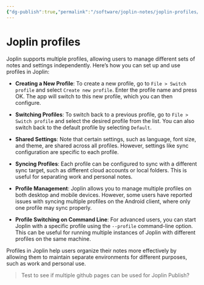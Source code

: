 ```yaml
---
{"dg-publish":true,"permalink":"/software/joplin-notes/joplin-profiles/","tags":["joplin","notes","tools"]}
---
```



# Joplin profiles

Joplin supports multiple profiles, allowing users to manage different sets of notes and settings independently. Here’s how you can set up and use profiles in Joplin:

- **Creating a New Profile**: To create a new profile, go to `File > Switch profile` and select `Create new profile`. Enter the profile name and press OK. The app will switch to this new profile, which you can then configure.
    
- **Switching Profiles**: To switch back to a previous profile, go to `File > Switch profile` and select the desired profile from the list. You can also switch back to the default profile by selecting `Default`.
    
- **Shared Settings**: Note that certain settings, such as language, font size, and theme, are shared across all profiles. However, settings like sync configuration are specific to each profile.
    
- **Syncing Profiles**: Each profile can be configured to sync with a different sync target, such as different cloud accounts or local folders. This is useful for separating work and personal notes.
    
- **Profile Management**: Joplin allows you to manage multiple profiles on both desktop and mobile devices. However, some users have reported issues with syncing multiple profiles on the Android client, where only one profile may sync properly.
    
- **Profile Switching on Command Line**: For advanced users, you can start Joplin with a specific profile using the `--profile` command-line option. This can be useful for running multiple instances of Joplin with different profiles on the same machine.
    

Profiles in Joplin help users organize their notes more effectively by allowing them to maintain separate environments for different purposes, such as work and personal use.

> Test to see if multiple github pages can be used for Joplin Publish?